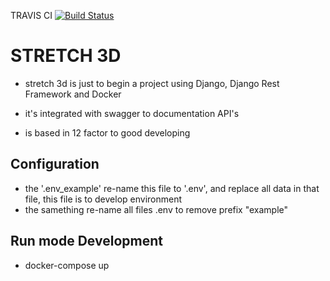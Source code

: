 TRAVIS CI [![Build Status](https://travis-ci.org/ngelrojas/stretch-3d.svg?branch=master)](https://travis-ci.org/ngelrojas/stretch-3d)

# STRETCH 3D

- stretch 3d is just to begin a project using Django, Django Rest Framework and Docker

- it's integrated with swagger to documentation API's

- is based in 12 factor to good developing

## Configuration

- the '.env_example' re-name this file to '.env', and replace all data in that file, this file is to develop environment
- the samething re-name all files .env to remove prefix "example"

## Run mode Development

- docker-compose up
